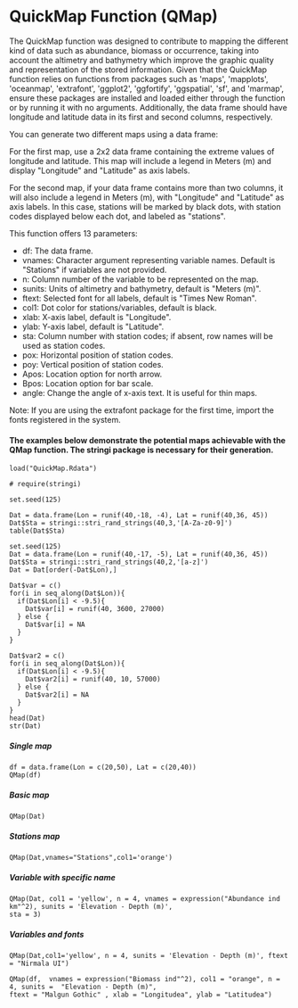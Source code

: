 
# QuickMap Function (QMap)

The QuickMap function was designed to contribute to mapping the different kind of data such as abundance, biomass or occurrence, taking into account the altimetry and bathymetry which improve the graphic quality and representation of the stored information. Given that the QuickMap function relies on functions from packages such as 'maps', 'mapplots', 'oceanmap', 'extrafont', 'ggplot2', 'ggfortify', 'ggspatial', 'sf', and 'marmap', ensure these packages are installed and loaded either through the function or by running it with no arguments. Additionally, the data frame should have longitude and latitude data in its first and second columns, respectively.

You can generate two different maps using a data frame:

For the first map, use a 2x2 data frame containing the extreme values of longitude and latitude. This map will include a legend in Meters (m) and display "Longitude" and "Latitude" as axis labels.

For the second map, if your data frame contains more than two columns, it will also include a legend in Meters (m), with "Longitude" and "Latitude" as axis labels. In this case, stations will be marked by black dots, with station codes displayed below each dot, and labeled as "stations".

This function offers 13 parameters:

* df: The data frame.
* vnames: Character argument representing variable names. Default is "Stations" if variables are not provided.
* n: Column number of the variable to be represented on the map.
* sunits: Units of altimetry and bathymetry, default is "Meters (m)".
* ftext: Selected font for all labels, default is "Times New Roman".
* col1: Dot color for stations/variables, default is black.
* xlab: X-axis label, default is "Longitude".
* ylab: Y-axis label, default is "Latitude".
* sta: Column number with station codes; if absent, row names will be used as station codes.
* pox: Horizontal position of station codes.
* poy: Vertical position of station codes.
* Apos: Location option for north arrow.
* Bpos: Location option for bar scale.
* angle: Change the angle of x-axis text. It is useful for thin maps.  

Note: If you are using the extrafont package for the first time, import the fonts registered in the system.

#### The examples below demonstrate the potential maps achievable with the QMap function. The stringi package is necessary for their generation.

```{r}
load("QuickMap.Rdata")

# require(stringi)

set.seed(125)

Dat = data.frame(Lon = runif(40,-18, -4), Lat = runif(40,36, 45))
Dat$Sta = stringi::stri_rand_strings(40,3,'[A-Za-z0-9]')
table(Dat$Sta)

set.seed(125)
Dat = data.frame(Lon = runif(40,-17, -5), Lat = runif(40,36, 45))
Dat$Sta = stringi::stri_rand_strings(40,2,'[a-z]')
Dat = Dat[order(-Dat$Lon),]

Dat$var = c() 
for(i in seq_along(Dat$Lon)){
  if(Dat$Lon[i] < -9.5){
    Dat$var[i] = runif(40, 3600, 27000)
  } else {
    Dat$var[i] = NA
  }
}

Dat$var2 = c()
for(i in seq_along(Dat$Lon)){
  if(Dat$Lon[i] < -9.5){
    Dat$var2[i] = runif(40, 10, 57000)
  } else {
    Dat$var2[i] = NA
  }
}
head(Dat)
str(Dat)

```

##### Single map

```{r}
df = data.frame(Lon = c(20,50), Lat = c(20,40))
QMap(df)
```

##### Basic  map
```{r}
QMap(Dat) 
```


##### Stations map
```{r}
QMap(Dat,vnames="Stations",col1='orange')
```

##### Variable with specific name
```{r}
QMap(Dat, col1 = 'yellow', n = 4, vnames = expression("Abundance ind km"^2), sunits = 'Elevation - Depth (m)',
sta = 3)
```

##### Variables and fonts
```{r}
QMap(Dat,col1='yellow', n = 4, sunits = 'Elevation - Depth (m)', ftext = "Nirmala UI")
```

```{r}
QMap(df,  vnames = expression("Biomass ind"^2), col1 = "orange", n = 4, sunits =  "Elevation - Depth (m)", 
ftext = "Malgun Gothic" , xlab = "Longitudea", ylab = "Latitudea")
```


